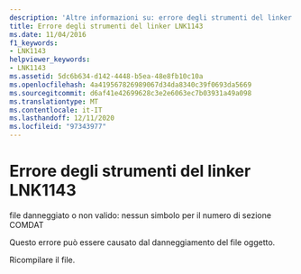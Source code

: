 ```yaml
---
description: 'Altre informazioni su: errore degli strumenti del linker LNK1143'
title: Errore degli strumenti del linker LNK1143
ms.date: 11/04/2016
f1_keywords:
- LNK1143
helpviewer_keywords:
- LNK1143
ms.assetid: 5dc6b634-d142-4448-b5ea-48e8fb10c10a
ms.openlocfilehash: 4a419567826989067d34da8340c39f0693da5669
ms.sourcegitcommit: d6af41e42699628c3e2e6063ec7b03931a49a098
ms.translationtype: MT
ms.contentlocale: it-IT
ms.lasthandoff: 12/11/2020
ms.locfileid: "97343977"
---
```

# <a name="linker-tools-error-lnk1143"></a>Errore degli strumenti del linker LNK1143

file danneggiato o non valido: nessun simbolo per il numero di sezione COMDAT

Questo errore può essere causato dal danneggiamento del file oggetto.

Ricompilare il file.
